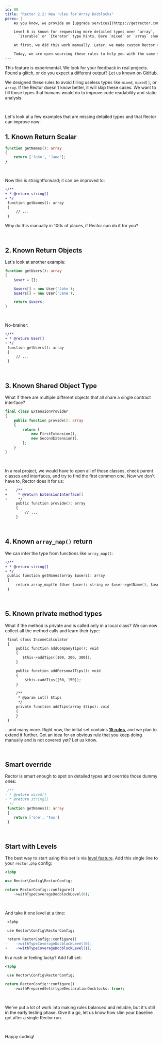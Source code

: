 ```yaml
---
id: 80
title: "Rector 2.2: New rules for Array Docblocks"
perex: |
    As you know, we provide an [upgrade services](https://getrector.com/hire-team) to speed up the modernization of codebases. Part of this service is getting PHPStan to level 8 with no baseline (only edge cases).

    Level 6 is known for requesting more detailed types over `array`,
      `iterable` or `Iterator` type hints. Bare `mixed` or `array` should be replaced with explicit key/value types, e.g., `string[]` or `array<int, SomeObject>`.

    At first, we did this work manually. Later, we made custom Rector rules that we kept private.

    Today, we are open-sourcing these rules to help you with the same task.
---
```


<div class="alert alert-warning mt-3 mb-5">
This feature is experimental. We look for your feedback in real projects. Found a glitch, or do you expect a different output? Let us known <a href="https://github.com/rectorphp/rector/issues">on GitHub</a>.
</div>

We designed these rules to avoid filling useless types like `mixed`, `mixed[]`, or `array`. If the Rector doesn't know better, it will skip these cases. We want to fill those types that humans would do to improve code readability and static analysis.

<br>

Let's look at a few examples that are missing detailed types and that Rector can improve now:

## 1. Known Return Scalar

```php
function getNames(): array
{
    return ['John', 'Jane'];
}
```

<br>

Now this is straightforward; it can be improved to:

```diff
+/**
+ * @return string[]
+ */
 function getNames(): array
 {
     // ...
 }
```

Why do this manually in 100s of places, if Rector can do it for you?

<br>

## 2. Known Return Objects

Let's look at another example:

```php
function getUsers(): array
{
    $user = [];

    $users[] = new User('John');
    $users[] = new User('Jane');

    return $users;
}
```

<br>

No-brainer:

```diff
+/**
+ * @return User[]
+ */
 function getUsers(): array
 {
     // ...
 }
```

<br>

## 3. Known Shared Object Type

What if there are multiple different objects that all share a single contract interface?

```php
final class ExtensionProvider
{
    public function provide(): array
    {
        return [
            new FirstExtension(),
            new SecondExtension(),
        ];
    }
}
```

<br>


In a real project, we would have to open all of those classes, check parent classes and interfaces, and try to find the first common one. Now we don't have to, Rector does it for us:

```diff
+    /**
+     * @return ExtensionInterface[]
+     */
     public function provide(): array
     {
         // ...
     }
```

<br>

## 4. Known `array_map()` return

We can infer the type from functions like `array_map()`:

```diff
+/**
+ * @return string[]
+ */
 public function getNames(array $users): array
 {
     return array_map(fn (User $user): string => $user->getName(), $users);
 }
```

<br>

## 5. Known private method types

What if the method is private and is called only in a local class? We can now collect all the method calls and learn their type:

```diff
 final class IncomeCalculator
 {
     public function addCompanyTips(): void
     {
        $this->addTips([100, 200, 300]);
     }

     public function addPersonalTips(): void
     {
         $this->addTips([50, 150]);
     }

     /**
      * @param int[] $tips
      */
     private function addTips(array $tips): void
     {
     }
 }
```

...and many more. Right now, the initial set contains **[15 rules](https://github.com/rectorphp/rector-src/blob/main/src/Config/Level/TypeDeclarationDocblocksLevel.php)**, and we plan to extend it further. Got an idea for an obvious rule that you keep doing manually and is not covered yet? Let us know.

<br>

## Smart override

Rector is smart enough to spot on detailed types and override those dummy ones:

```php
 /**
- * @return mixed[]
+ * @return string[]
  */
 function getNames(): array
 {
    return ['one', 'two']
 }
```

<br>

## Start with Levels

The best way to start using this set is via [level feature](/documentation/levels). Add this single line to your `rector.php` config:

```php
<?php

use Rector\Config\RectorConfig;

return RectorConfig::configure()
    ->withTypeCoverageDocblockLevel(0);
```

<br>

And take it one level at a time:

```diff
 <?php

 use Rector\Config\RectorConfig;

 return RectorConfig::configure()
-    ->withTypeCoverageDocblockLevel(0);
+    ->withTypeCoverageDocblockLevel(1);
```

In a rush or feeling lucky? Add full set:

```php
<?php

 use Rector\Config\RectorConfig;

return RectorConfig::configure()
    ->withPreparedSets(typeDeclarationDocblocks: true);
```

<br>

We've put a lot of work into making rules balanced and reliable, but it's still in the early testing phase. Give it a go, let us know how slim your baseline got after a single Rector run.

<br>

Happy coding!
